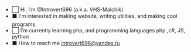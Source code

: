 - ⬜️ Hi, I’m @Introvert696 (a.k.a. VHS-Malchik)
- ⬛️ I'm interested in making website, writing utilities, and making cool programs.
- ⬜️ I’m currently learning php, and programming languages php ,c#, JS, python
- ⬛️ How to reach me introvert696@yandex.ru
<!---
Introvert696/Introvert696 is a ✨ special ✨ repository because its `README.md` (this file) appears on your GitHub profile.
You can click the Preview link to take a look at your changes.
--->
